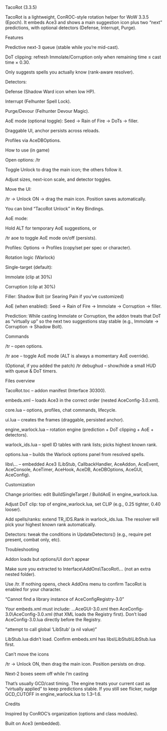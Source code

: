 TacoRot (3.3.5)

TacoRot is a lightweight, ConROC-style rotation helper for WoW 3.3.5 (Epoch).
It embeds Ace3 and shows a main suggestion icon plus two “next” predictions, with optional detectors (Defense, Interrupt, Purge).

Features

Predictive next-3 queue (stable while you’re mid-cast).

DoT clipping: refresh Immolate/Corruption only when remaining time ≤ cast time × 0.30.

Only suggests spells you actually know (rank-aware resolver).

Detectors:

Defense (Shadow Ward icon when low HP).

Interrupt (Felhunter Spell Lock).

Purge/Devour (Felhunter Devour Magic).

AoE mode (optional toggle): Seed → Rain of Fire → DoTs → filler.

Draggable UI, anchor persists across reloads.

Profiles via AceDBOptions.

How to use (in game)

Open options: /tr

Toggle Unlock to drag the main icon; the others follow it.

Adjust sizes, next-icon scale, and detector toggles.

Move the UI:

/tr → Unlock ON → drag the main icon. Position saves automatically.

You can bind “TacoRot Unlock” in Key Bindings.

AoE mode:

Hold ALT for temporary AoE suggestions, or

/tr aoe to toggle AoE mode on/off (persists).

Profiles: Options → Profiles (copy/set per spec or character).

Rotation logic (Warlock)

Single-target (default):

Immolate (clip at 30%)

Corruption (clip at 30%)

Filler: Shadow Bolt (or Searing Pain if you’ve customized)

AoE (when enabled): Seed → Rain of Fire → Immolate → Corruption → filler.

Prediction: While casting Immolate or Corruption, the addon treats that DoT as “virtually up” so the next two suggestions stay stable (e.g., Immolate → Corruption → Shadow Bolt).

Commands

/tr – open options.

/tr aoe – toggle AoE mode (ALT is always a momentary AoE override).

(Optional, if you added the patch) /tr debughud – show/hide a small HUD with queue & DoT timers.

Files overview

TacoRot.toc – addon manifest (Interface 30300).

embeds.xml – loads Ace3 in the correct order (nested AceConfig-3.0.xml).

core.lua – options, profiles, chat commands, lifecycle.

ui.lua – creates the frames (draggable, persisted anchor).

engine_warlock.lua – rotation engine (prediction + DoT clipping + AoE + detectors).

warlock_ids.lua – spell ID tables with rank lists; picks highest known rank.

options.lua – builds the Warlock options panel from resolved spells.

libs\… – embedded Ace3 (LibStub, CallbackHandler, AceAddon, AceEvent, AceConsole, AceTimer, AceHook, AceDB, AceDBOptions, AceGUI, AceConfig).

Customization

Change priorities: edit BuildSingleTarget / BuildAoE in engine_warlock.lua.

Adjust DoT clip: top of engine_warlock.lua, set CLIP (e.g., 0.25 tighter, 0.40 looser).

Add spells/ranks: extend TR_IDS.Rank in warlock_ids.lua. The resolver will pick your highest known rank automatically.

Detectors: tweak the conditions in UpdateDetectors() (e.g., require pet present, combat only, etc).

Troubleshooting

Addon loads but options/UI don’t appear

Make sure you extracted to Interface\AddOns\TacoRot\… (not an extra nested folder).

Use /tr. If nothing opens, check AddOns menu to confirm TacoRot is enabled for your character.

“Cannot find a library instance of AceConfigRegistry-3.0”

Your embeds.xml must include:
…AceGUI-3.0.xml then AceConfig-3.0\AceConfig-3.0.xml (that XML loads the Registry first).
Don’t load AceConfig-3.0.lua directly before the Registry.

“attempt to call global ‘LibStub’ (a nil value)”

LibStub.lua didn’t load. Confirm embeds.xml has libs\LibStub\LibStub.lua first.

Can’t move the icons

/tr → Unlock ON, then drag the main icon. Position persists on drop.

Next-2 boxes seem off while I’m casting

That’s usually GCD/cast timing. The engine treats your current cast as “virtually applied” to keep predictions stable. If you still see flicker, nudge GCD_CUTOFF in engine_warlock.lua to 1.3–1.6.

Credits

Inspired by ConROC’s organization (options and class modules).

Built on Ace3 (embedded).
